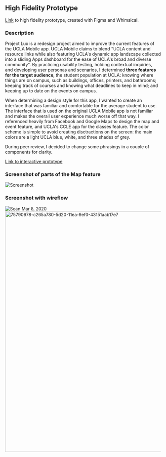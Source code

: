 ## High Fidelity Prototype
[Link](https://www.figma.com/file/EWFZZuedW35zgAn3sxquTd/dh150?node-id=0%3A1) to high fidelity prototype, created with Figma and Whimsical.

### Description
Project Lux is a redesign project aimed to improve the current features of the UCLA Mobile app. UCLA Mobile claims to blend "UCLA content and resource links while also featuring UCLA's dynamic app landscape collected into a sliding Apps dashboard for the ease of UCLA's broad and diverse community". By practicing usability testing, holding contextual inquiries, and developing user personas and scenarios, I determined **three features for the target audience**, the student population at UCLA: knowing where things are on campus, such as buildings, offices, printers, and bathrooms; keeping track of courses and knowing what deadlines to keep in mind; and keeping up to date on the events on campus.

When determining a design style for this app, I wanted to create an interface that was familiar and comfortable for the average student to use. The interface that is used on the original UCLA Mobile app is not familiar and makes the overall user experience much worse off that way. I referenced heavily from Facebook and Google Maps to design the map and event feature, and UCLA's CCLE app for the classes feature. The color scheme is simple to avoid creating disctractions on the screen: the main colors are a light UCLA blue, white, and three shades of grey. 

During peer review, I decided to change some phrasings in a couple of components for clarity. 

[Link to interactive prototype](https://www.figma.com/proto/EWFZZuedW35zgAn3sxquTd/dh150?node-id=1%3A3&scaling=scale-down)

### Screenshot of parts of the Map feature
![Screenshot](https://user-images.githubusercontent.com/59623146/75790268-c8a75400-5d1f-11ea-95e8-adec3bc2f5c0.png)

### Screenshot with wireflow 
![Scan Mar 8, 2020](https://user-images.githubusercontent.com/59623146/76175997-45955c00-616c-11ea-9044-c0bbf5812c90.png)
<img width="779" alt="75790978-c265a780-5d20-11ea-9ef0-43151aab17e7" src="https://user-images.githubusercontent.com/59623146/76176130-ba689600-616c-11ea-91f5-59dbdbf19b5a.png">

